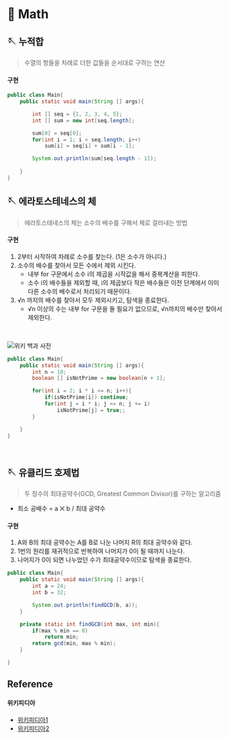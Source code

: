 # 🧵 Math

## 🪡 누적합

> 수열의 항들을 차례로 더한 값들을 순서대로 구하는 연산

#### 구현

```java
public class Main{
    public static void main(String [] args){

        int [] seq = {1, 2, 3, 4, 5};
        int [] sum = new int[seq.length];

        sum[0] = seq[0];
        for(int i = 1; i < seq.length; i++)
            sum[i] = seq[i] + sum[i - 1];

        System.out.println(sum[seq.length - 1]);
        
    }
}
```

## 🪡 에라토스테네스의 체

> 에라토스테네스의 체는 소수의 배수를 구해서 체로 걸러내는 방법

#### 구현
1. 2부터 시작하여 차례로 소수를 찾는다. (1은 소수가 아니다.)
2. 소수의 배수를 찾아서 모든 수에서 제외 시킨다.
    - 내부 for 구문에서 소수 i의 제곱을 시작값을 해서 중복계산을 피한다.
    - 소수 i의 배수들을 제외할 때, i의 제곱보다 작은 배수들은 이전 단계에서 이미 다른 소수의 배수로서 처리되기 때문이다.
3. √n 까지의 배수를 찾아서 모두 제외시키고, 탐색을 종료한다.
    - √n 이상의 수는 내부 for 구문을 돌 필요가 없으므로, √n까지의 배수만 찾아서 제외한다.

<br>

![위키 백과 사전](https://upload.wikimedia.org/wikipedia/commons/b/b9/Sieve_of_Eratosthenes_animation.gif)

```java
public class Main{
    public static void main(String [] args){
        int n = 10;
        boolean [] isNotPrime = new boolean[n + 1];

        for(int i = 2; i * i <= n; i++){
            if(isNotPrime[i]) continue;
            for(int j = i * i; j <= n; j += i) 
                isNotPrime[j] = true;;
        }

    }
}
```

<br>

## 🪡 유클리드 호제법
> 두 정수의 최대공약수(GCD, Greatest Common Divisor)를 구하는 알고리즘
- 최소 공배수 = a ⨉ b / 최대 공약수

#### 구현
1. A와 B의 최대 공약수는 A를 B로 나눈 나머지 R의 최대 공약수와 같다.
2. 1번의 원리를 재귀적으로 반복하여 나머지가 0이 될 때까지 나눈다.
3. 나머지가 0이 되면 나누었던 수가 최대공약수이므로 탐색을 종료한다.

```java
public class Main{
    public static void main(String [] args){
        int a = 24;
        int b = 32;

        System.out.println(findGCD(b, a));
    }

    private static int findGCD(int max, int min){
        if(max % min == 0)
            return min;
        return gcd(min, max % min);
    }

}
```

## Reference

#### 위키피디아
- [위키피디아1](https://ko.wikipedia.org/wiki/%EC%97%90%EB%9D%BC%ED%86%A0%EC%8A%A4%ED%85%8C%EB%84%A4%EC%8A%A4%EC%9D%98_%EC%B2%B4)
- [위키피디아2](https://ko.wikipedia.org/wiki/%EC%9C%A0%ED%81%B4%EB%A6%AC%EB%93%9C_%ED%98%B8%EC%A0%9C%EB%B2%95)